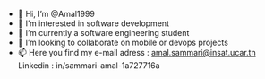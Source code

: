 - 👋 Hi, I’m @Amal1999
- 👀 I’m interested in software development
- 🌱 I’m currently a software engineering student
- 💞️ I’m looking to collaborate on mobile or devops projects
- 📫 Here you find my e-mail adress : amal.sammari@insat.ucar.tn
Linkedin : in/sammari-amal-1a727716a


<!---
Amal1999/Amal1999 is a ✨ special ✨ repository because its `README.md` (this file) appears on your GitHub profile.
You can click the Preview link to take a look at your changes.
--->

